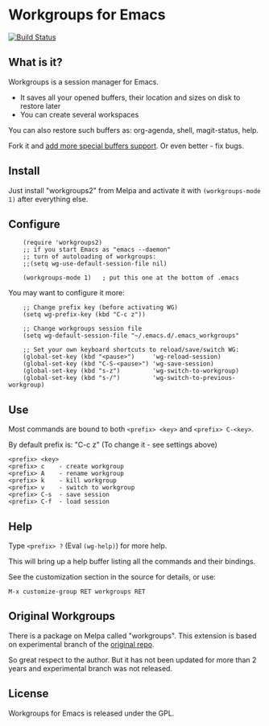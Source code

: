 # Workgroups for Emacs
[![Build Status](https://api.travis-ci.org/pashinin/workgroups2.png)](https://travis-ci.org/pashinin/workgroups2)

## What is it?

Workgroups is a session manager for Emacs.

- It saves all your opened buffers, their location and sizes on disk to restore later
- You can create several workspaces

You can also restore such buffers as: org-agenda, shell, magit-status, help.

Fork it and [add more special buffers support](https://github.com/pashinin/workgroups2/wiki/For-developers). Or even better - fix bugs.

## Install

Just install "workgroups2" from Melpa and activate it with `(workgroups-mode 1)` after everything else.

## Configure

        (require 'workgroups2)
        ;; if you start Emacs as "emacs --daemon"
        ;; turn of autoloading of workgroups:
        ;;(setq wg-use-default-session-file nil)

        (workgroups-mode 1)   ; put this one at the bottom of .emacs

You may want to configure it more:

        ;; Change prefix key (before activating WG)
        (setq wg-prefix-key (kbd "C-c z"))

        ;; Change workgroups session file
        (setq wg-default-session-file "~/.emacs.d/.emacs_workgroups"

        ;; Set your own keyboard shortcuts to reload/save/switch WG:
        (global-set-key (kbd "<pause>")     'wg-reload-session)
        (global-set-key (kbd "C-S-<pause>") 'wg-save-session)
        (global-set-key (kbd "s-z")         'wg-switch-to-workgroup)
        (global-set-key (kbd "s-/")         'wg-switch-to-previous-workgroup)

## Use

Most commands are bound to both `<prefix> <key>` and `<prefix> C-<key>`.

By default prefix is: "C-c z" (To change it - see settings above)

    <prefix> <key>
    <prefix> c    - create workgroup
    <prefix> A    - rename workgroup
    <prefix> k    - kill workgroup
    <prefix> v    - switch to workgroup
    <prefix> C-s  - save session
    <prefix> C-f  - load session

## Help

Type `<prefix> ?` (Eval `(wg-help)`) for more help.

This will bring up a help buffer listing all the commands and their bindings.

See the customization section in the source for details, or use:

    M-x customize-group RET workgroups RET


## Original Workgroups

There is a package on Melpa called "workgroups".
This extension is based on experimental branch of the [original repo](http://github.com/tlh/workgroups.el).

So great respect to the author. But it has not been updated for more
than 2 years and experimental branch was not released.

## License

Workgroups for Emacs is released under the GPL.
